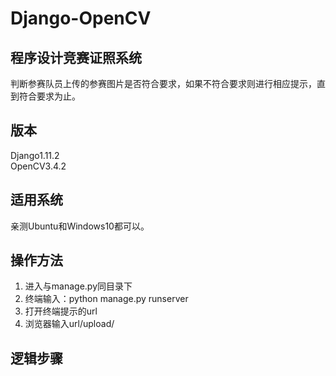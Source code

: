 # Django-OpenCV
## 程序设计竞赛证照系统
判断参赛队员上传的参赛图片是否符合要求，如果不符合要求则进行相应提示，直到符合要求为止。
## 版本
Django1.11.2  
OpenCV3.4.2
## 适用系统
亲测Ubuntu和Windows10都可以。
## 操作方法
1. 进入与manage.py同目录下
2. 终端输入：python manage.py runserver
3. 打开终端提示的url
4. 浏览器输入url/upload/
## 逻辑步骤
